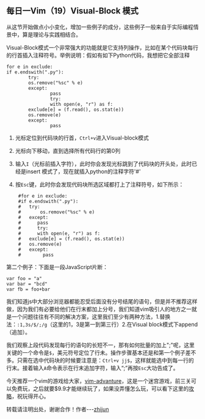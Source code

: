 每日一Vim（19）Visual-Block 模式
-------------------------
从这节开始做点小小变化，增加一些例子的成分，这些例子一般来自于实际编程情景中，算是理论与实践相结合。  

Visual-Block模式一个非常强大的功能就是它支持列操作，比如在某个代码块每行的行首插入注释符号。举例说明：假如有如下Python代码，我想把它全部注释  

    for e in exclude:
    if e.endswith(".py"):
            try:
            os.remove("%sc" % e)
            except:
                    pass
                    try:
                    with open(e, "r") as f:
            exclude[e] = (f.read(), os.stat(e))
            os.remove(e)
            except:
                    pass

1. 光标定位到代码块的行首，`Ctrl+v`进入Visual-block模式
2. 光标向下移动，直到选择所有代码行的第0列
3. 输入`I`（光标前插入字符），此时你会发现光标跳到了代码块的开头处，此时已经是insert 模式了，现在就插入python的注释字符'#'
4. 按`Esc`键，此时你会发现代码块所选区域都打上了注释符号，如下所示：  

        #for e in exclude:
        #if e.endswith(".py"):
        #   try:
        #       os.remove("%sc" % e)
        #   except:
        #      pass
        #      try:
        #      with open(e, "r") as f:
        #   exclude[e] = (f.read(), os.stat(e))
        #   os.remove(e)
        #   except:
        #        pass


第二个例子：下面是一段JavaScript片断：

    var foo = "a"
    var bar = "bcd"
    var fb = foo+bar

我们知道js中大部分浏览器都能忍受后面没有分号结尾的语句，但是并不推荐这样做，因为我们有必要给他们在行末都加上分号，我们知道vim吸引人的地方之一就是一个问题往往有不同的解决方案，这里我们至少有两种方法，1.替换法：`:1,3s/$/;/g`（这里的1，3是第一到第三行）2.在Visual block模式下append（追加）。  

我们观察上段代码发现每行的语句的长短不一，那有如何批量的加上";"呢，这里关键的一个命令是`$`，美元符号定位了行未。操作步骤基本还是和第一个例子差不多。只需在选中代码块的时候要注意是：`Ctrl+v jj$`，这样就能选中到每一行的行末。接着输入`A`命令表示在行末追加字符，输入“;”再按`Esc`大功告成了。  

今天推荐一个vim的游戏给大家，[vim-advanture](http://vim-adventures.com/)，这是一个迷宫游戏，前三关可以免费玩，之后就要$9.9才能继续玩了，如果没弄懂怎么玩，可以看下这里的[攻略](http://coolshell.cn/articles/7166.html)，祝玩得开心。

转载请注明出处，谢谢合作！作者---[zhijun](http://weibo.com/527355345)
